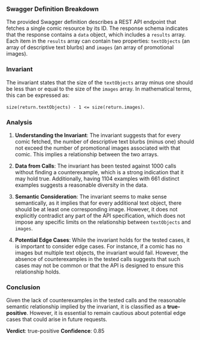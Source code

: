 ### Swagger Definition Breakdown
The provided Swagger definition describes a REST API endpoint that fetches a single comic resource by its ID. The response schema indicates that the response contains a `data` object, which includes a `results` array. Each item in the `results` array can contain two properties: `textObjects` (an array of descriptive text blurbs) and `images` (an array of promotional images).

### Invariant
The invariant states that the size of the `textObjects` array minus one should be less than or equal to the size of the `images` array. In mathematical terms, this can be expressed as: 

`size(return.textObjects) - 1 <= size(return.images)`.

### Analysis
1. **Understanding the Invariant**: The invariant suggests that for every comic fetched, the number of descriptive text blurbs (minus one) should not exceed the number of promotional images associated with that comic. This implies a relationship between the two arrays.

2. **Data from Calls**: The invariant has been tested against 1000 calls without finding a counterexample, which is a strong indication that it may hold true. Additionally, having 1104 examples with 661 distinct examples suggests a reasonable diversity in the data.

3. **Semantic Consideration**: The invariant seems to make sense semantically, as it implies that for every additional text object, there should be at least one corresponding image. However, it does not explicitly contradict any part of the API specification, which does not impose any specific limits on the relationship between `textObjects` and `images`.

4. **Potential Edge Cases**: While the invariant holds for the tested cases, it is important to consider edge cases. For instance, if a comic has no images but multiple text objects, the invariant would fail. However, the absence of counterexamples in the tested calls suggests that such cases may not be common or that the API is designed to ensure this relationship holds.

### Conclusion
Given the lack of counterexamples in the tested calls and the reasonable semantic relationship implied by the invariant, it is classified as a **true-positive**. However, it is essential to remain cautious about potential edge cases that could arise in future requests. 

**Verdict**: true-positive
**Confidence**: 0.85
